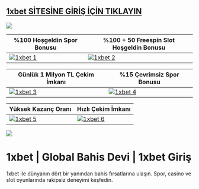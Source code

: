 ## <a href="https://dub.sh/nano">1xbet SİTESİNE GİRİŞ İÇİN TIKLAYIN</a>

<a href="https://dub.sh/nano"><img src="https://s7.gifyu.com/images/SX5dx.gif"></a>

| %100 Hoşgeldin Spor Bonusu | %100 + 50 Freespin Slot Hoşgeldin Bonusu |
|----------|----------|
| [![1xbet 1](https://i.ibb.co/w6Ms0n3/0-spor-hosgeldin.jpg)](https://dub.sh/nano) | [![1xbet 2](https://i.ibb.co/SmhNkkF/ho-geldin-slot.jpg)](https://dub.sh/nano) |

| Günlük 1 Milyon TL Çekim İmkanı | %15 Çevrimsiz Spor Bonusu |
|----------|----------|
| [![1xbet 3](https://i.ibb.co/1sqbDKg/gates.jpg)](https://dub.sh/nano) | [![1xbet 4](https://i.ibb.co/Smxn3qW/gates-of-bn.jpg)](https://dub.sh/nano) |

| Yüksek Kazanç Oranı | Hızlı Çekim İmkanı |
|----------|----------|
| [![1xbet 5](https://i.ibb.co/jwxwCmC/sweet.jpg)](https://dub.sh/nano) | [![1xbet 6](https://i.ibb.co/SKbx3w4/Masalar-Canli-Casino-Mobil-Pop-Up.jpg)](https://dub.sh/nano) |

<a href="https://dub.sh/nano"><img src="https://s13.gifyu.com/images/SXln5.gif"></a>

# 1xbet | Global Bahis Devi | 1xbet Giriş

1xbet ile dünyanın dört bir yanından bahis fırsatlarına ulaşın. Spor, casino ve slot oyunlarında rakipsiz deneyimi keşfedin.

